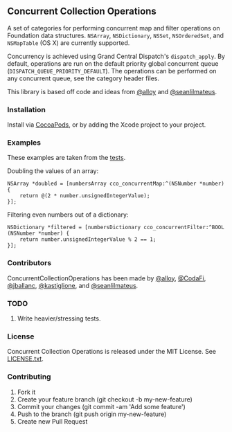 ## Concurrent Collection Operations

A set of categories for performing concurrent map and filter operations on
Foundation data structures. `NSArray`, `NSDictionary`, `NSSet`, `NSOrderedSet`,
and `NSMapTable` (OS X) are currently supported.

Concurrency is achieved using Grand Central Dispatch's `dispatch_apply`. By
default, operations are run on the default priority global concurrent queue
(`DISPATCH_QUEUE_PRIORITY_DEFAULT`). The operations can be performed on any
concurrent queue, see the category header files.

This library is based off code and ideas from [@alloy](https://github.com/alloy)
and [@seanlilmateus](https://github.com/seanlilmateus).

### Installation

Install via [CocoaPods](http://cocoapods.org/), or by adding the Xcode project
to your project.

### Examples

These examples are taken from the [tests](https://github.com/kastiglione/ConcurrentCollectionOperations/blob/master/ConcurrentCollectionOperationsTests/ConcurrentCollectionOperationsTests.m).

Doubling the values of an array:

```objc
NSArray *doubled = [numbersArray cco_concurrentMap:^(NSNumber *number) {
    return @(2 * number.unsignedIntegerValue);
}];
```

Filtering even numbers out of a dictionary:

```objc
NSDictionary *filtered = [numbersDictionary cco_concurrentFilter:^BOOL (NSNumber *number) {
    return number.unsignedIntegerValue % 2 == 1;
}];
```

### Contributors

ConcurrentCollectionOperations has been made by [@alloy](https://github.com/alloy),
[@CodaFi](https://github.com/CodaFi), [@jballanc](https://github.com/jballanc),
[@kastiglione](https://github.com/kastiglione), and
[@seanlilmateus](https://github.com/seanlilmateus).

### TODO

1. Write heavier/stressing tests.

### License

Concurrent Collection Operations is released under the MIT License. See
[LICENSE.txt](https://github.com/kastiglione/ConcurrentCollectionOperations/blob/master/LICENSE.txt).

### Contributing

1. Fork it
1. Create your feature branch (git checkout -b my-new-feature)
1. Commit your changes (git commit -am 'Add some feature')
1. Push to the branch (git push origin my-new-feature)
1. Create new Pull Request
